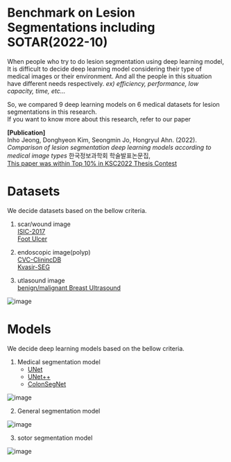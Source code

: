 # Benchmark on Lesion Segmentations including SOTAR(2022-10)   

When people who try to do lesion segmentation using deep learning model, It is difficult to decide deep learning model considering their type of medical images or their environment. And all the people in this situation have different needs respectively. *ex) efficiency, performance, low capacity, time, etc...*   

So, we compared 9 deep learning models on 6 medical datasets for lesion segmentations in this research.   
If you want to know more about this research, refer to our paper 

**[Publication]**  
Inho Jeong, Donghyeon Kim, Seongmin Jo, Hongryul Ahn. (2022).   
*Comparison of lesion segmentation deep learning models according to medical image types* 한국정보과학회 학술발표논문집,   
[This paper was within Top 10% in KSC2022 Thesis Contest](https://drive.google.com/file/d/1WF2dsHzyrh-AO1TXi9Ndd6PBuWzqniaR/view?usp=sharing)
# Datasets   
We decide datasets based on the bellow criteria.   

1. scar/wound image   
[ISIC-2017](https://challenge.isic-archive.com/data/#2017)   
[Foot Ulcer](https://paperswithcode.com/dataset/dfuc2021)   
2. endoscopic image(polyp)   
[CVC-ClinincDB](https://paperswithcode.com/dataset/cvc-clinicdb)   
[Kvasir-SEG](https://paperswithcode.com/dataset/kvasir-seg)   

3. utlasound image   
[benign/malignant Breast Ultrasound]()

![image](https://github.com/SeongminCC/Benchmark-Lesion-segmentation/assets/110529690/bc10e997-a24a-4933-bd17-deeed4de0a1e)

# Models   
We decide deep learning models based on the bellow criteria.   

1. Medical segmentation model
   - [UNet](https://paperswithcode.com/paper/u-net-convolutional-networks-for-biomedical)
   - [UNet++](https://paperswithcode.com/paper/unet-a-nested-u-net-architecture-for-medical)
   - [ColonSegNet](https://paperswithcode.com/paper/real-time-polyp-detection-localisation-and)  
     
  ![image](https://github.com/SeongminCC/Benchmark-Lesion-segmentation/assets/110529690/d17c4e55-9d9a-4cad-8e9b-f2e195852e94)

2. General segmentation model
   
![image](https://github.com/SeongminCC/Benchmark-Lesion-segmentation/assets/110529690/ad45589c-c5f1-4cef-a6b3-71104b7aec2d)

3. sotor segmentation model
   
![image](https://github.com/SeongminCC/Benchmark-Lesion-segmentation/assets/110529690/0c92d4dc-b05c-4337-81a9-f204b72c8417)

